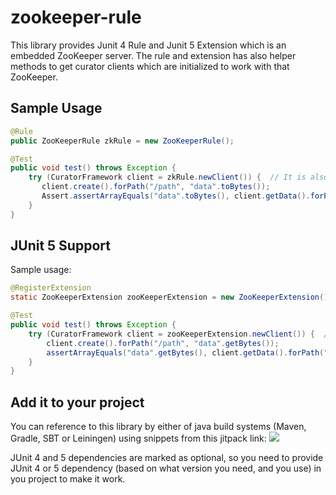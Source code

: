 # zookeeper-rule
This library provides Junit 4 Rule and Junit 5 Extension which is an embedded ZooKeeper server. 
The rule and extension has also helper methods to get curator clients which are initialized to work with that ZooKeeper.
 
 ## Sample Usage
 
 ```java
 @Rule
 public ZooKeeperRule zkRule = new ZooKeeperRule();
 
 @Test
 public void test() throws Exception {
     try (CuratorFramework client = zkRule.newClient()) {  // It is also possible to create a client on a specific namespace
        client.create().forPath("/path", "data".toBytes());
        Assert.assertArrayEquals("data".toBytes(), client.getData().forPath("/path"));
     }
 }
 ```
## JUnit 5 Support

Sample usage:

```java
@RegisterExtension
static ZooKeeperExtension zooKeeperExtension = new ZooKeeperExtension();

@Test
public void test() throws Exception {
    try (CuratorFramework client = zooKeeperExtension.newClient()) {  // It is also possible to create a client on a specific namespace
        client.create().forPath("/path", "data".getBytes());
        assertArrayEquals("data".getBytes(), client.getData().forPath("/path"));
    }
}
```

 ## Add it to your project
 You can reference to this library by either of java build systems (Maven, Gradle, SBT or Leiningen) using snippets from this jitpack link:
 [![](https://jitpack.io/v/sahabpardaz/zookeeper-rule.svg)](https://jitpack.io/#sahabpardaz/zookeeper-rule)

JUnit 4 and 5 dependencies are marked as optional, so you need to provide JUnit 4 or 5 dependency
(based on what version you need, and you use) in you project to make it work.
